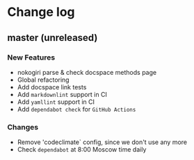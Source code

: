 # Change log

## master (unreleased)

### New Features

* nokogiri parse & check docspace methods page
* Global refactoring
* Add docspace link tests
* Add `markdownlint` support in CI
* Add `yamllint` support in CI
* Add `dependabot check` for `GitHub Actions`

### Changes

* Remove 'codeclimate` config, since we don't use any more
* Check `dependabot` at 8:00 Moscow time daily
